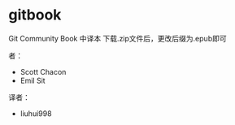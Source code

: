 # gitbook
Git Community Book 中译本
下载.zip文件后，更改后缀为.epub即可

者：
* Scott Chacon
* Emil Sit

译者：
* liuhui998
